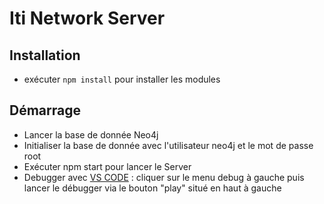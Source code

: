 # Iti Network Server

## Installation
- exécuter `npm install` pour installer les modules

## Démarrage
- Lancer la base de donnée Neo4j
- Initialiser la base de donnée avec l'utilisateur neo4j et le mot de passe root
- Exécuter npm start pour lancer le Server
- Debugger avec [VS CODE](https://code.visualstudio.com/) : cliquer sur le menu debug à gauche puis lancer le débugger via le bouton "play" situé en haut à gauche